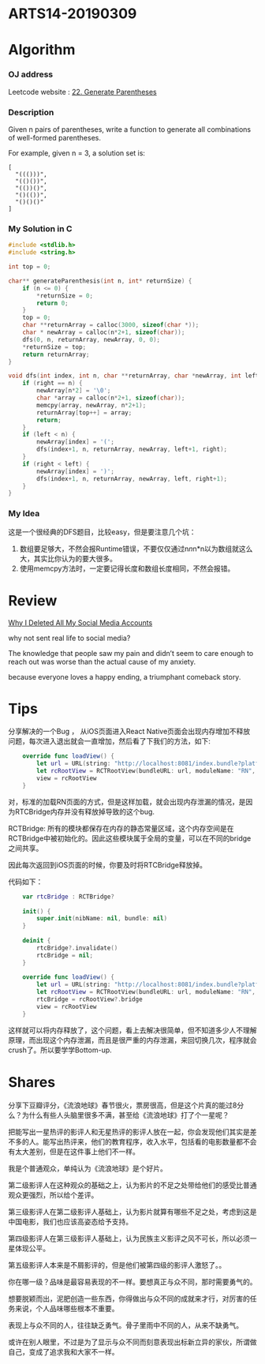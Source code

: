 # ARTS14-20190309

# Algorithm 

### OJ address

Leetcode website : [22. Generate Parentheses](https://leetcode.com/problems/generate-parentheses/)

### Description

Given n pairs of parentheses, write a function to generate all combinations of well-formed parentheses.

For example, given n = 3, a solution set is:

```
[
  "((()))",
  "(()())",
  "(())()",
  "()(())",
  "()()()"
]
```

### My Solution in C

```c
#include <stdlib.h>
#include <string.h>

int top = 0;

char** generateParenthesis(int n, int* returnSize) {
    if (n <= 0) {
        *returnSize = 0;
        return 0;
    }
    top = 0;
    char **returnArray = calloc(3000, sizeof(char *));
    char * newArray = calloc(n*2+1, sizeof(char));
    dfs(0, n, returnArray, newArray, 0, 0);
    *returnSize = top;
    return returnArray;
}

void dfs(int index, int n, char **returnArray, char *newArray, int left, int right) {
    if (right == n) {
        newArray[n*2] = '\0';
        char *array = calloc(n*2+1, sizeof(char));
        memcpy(array, newArray, n*2+1);
        returnArray[top++] = array;
        return;
    }
    if (left < n) {
        newArray[index] = '(';
        dfs(index+1, n, returnArray, newArray, left+1, right);
    }
    if (right < left) {
        newArray[index] = ')';
        dfs(index+1, n, returnArray, newArray, left, right+1);
    }
}
```

### My Idea

这是一个很经典的DFS题目，比较easy，但是要注意几个坑：

1. 数组要足够大，不然会报Runtime错误，不要仅仅通过n*n*n*n以为数组就这么大，其实比你认为的要大很多。
2. 使用memcpy方法时，一定要记得长度和数组长度相同，不然会报错。

# Review

[Why I Deleted All My Social Media Accounts](https://humanparts.medium.com/why-i-deleted-all-my-social-media-accounts-8847726863)

why not sent real life to social media?

The knowledge that people saw my pain and didn’t seem to care enough to reach out was worse than the actual cause of my anxiety.

because everyone loves a happy ending, a triumphant comeback story.

# Tips

分享解决的一个Bug ， 从iOS页面进入React Native页面会出现内存增加不释放问题，每次进入退出就会一直增加，然后看了下我们的方法，如下:

```swift
    override func loadView() {
        let url = URL(string: "http://localhost:8081/index.bundle?platform=ios")
        let rcRootView = RCTRootView(bundleURL: url, moduleName: "RN", initialProperties: properties, launchOptions: nil)
        view = rcRootView
    }
```

对，标准的加载RN页面的方式，但是这样加载，就会出现内存泄漏的情况，是因为RTCBridge内存并没有释放掉导致的这个bug.

RCTBridge: 所有的模块都保存在内存的静态常量区域，这个内存空间是在RCTBridge中被初始化的。因此这些模块属于全局的变量，可以在不同的bridge之间共享。

因此每次返回到iOS页面的时候，你要及时将RTCBridge释放掉。

代码如下：

```swift
    var rtcBridge : RCTBridge?
    
    init() {
        super.init(nibName: nil, bundle: nil)
    }
    
    deinit {
        rtcBridge?.invalidate()
        rtcBridge = nil;
    }
    
    override func loadView() {
        let url = URL(string: "http://localhost:8081/index.bundle?platform=ios")
        let rcRootView = RCTRootView(bundleURL: url, moduleName: "RN", initialProperties: properties, launchOptions: nil)
        rtcBridge = rcRootView?.bridge
        view = rcRootView
    }
```

这样就可以将内存释放了，这个问题，看上去解决很简单，但不知道多少人不理解原理，而出现这个内存泄漏，而且是很严重的内存泄漏，来回切换几次，程序就会crush了。所以要学学Bottom-up.

# Shares

分享下豆瓣评分，《流浪地球》春节很火，票房很高，但是这个片真的能过8分么？为什么有些人头脑里很多不满，甚至给《流浪地球》打了个一星呢？

把能写出一星热评的影评人和无星热评的影评人放在一起，你会发现他们其实是差不多的人。能写出热评来，他们的教育程序，收入水平，包括看的电影数量都不会有太大差别，但是在这件事上他们不一样。

我是个普通观众，单纯认为《流浪地球》是个好片。

第二级影评人在这种观众的基础之上，认为影片的不足之处带给他们的感受比普通观众更强烈，所以给个差评。

第三级影评人在第二级影评人基础上，认为影片就算有哪些不足之处，考虑到这是中国电影，我们也应该高姿态给予支持。

第四级影评人在第三级影评人基础上，认为民族主义影评之风不可长，所以必须一星体现公平。

第五级影评人本来是不屑影评的，但是他们被第四级的影评人激怒了。。

你在哪一级？品味是最容易表现的不一样。要想真正与众不同，那时需要勇气的。

想要脱颖而出，泥肥创造一些东西，你得做出与众不同的成就来才行，对厉害的任务来说，个人品味哪些根本不重要。

表现上与众不同的人，往往缺乏勇气。骨子里雨中不同的人，从来不缺勇气。

或许在别人眼里，不过是为了显示与众不同而刻意表现出标新立异的家伙，所谓做自己，变成了追求我和大家不一样。


